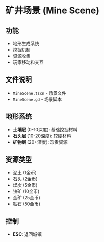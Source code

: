 # 矿井场景 (Mine Scene)

## 功能
- 地形生成系统
- 挖掘机制
- 资源收集
- 玩家移动和交互

## 文件说明
- `MineScene.tscn` - 场景文件
- `MineScene.gd` - 场景脚本

## 地形系统
- **土壤层** (0-10深度): 基础挖掘材料
- **石头层** (10-20深度): 较硬材料
- **矿物层** (20+深度): 珍贵资源

## 资源类型
- 泥土 (1金币)
- 石头 (2金币)
- 煤炭 (5金币)
- 铁矿 (10金币)
- 金矿 (25金币)
- 钻石 (50金币)

## 控制
- **ESC**: 返回城镇
